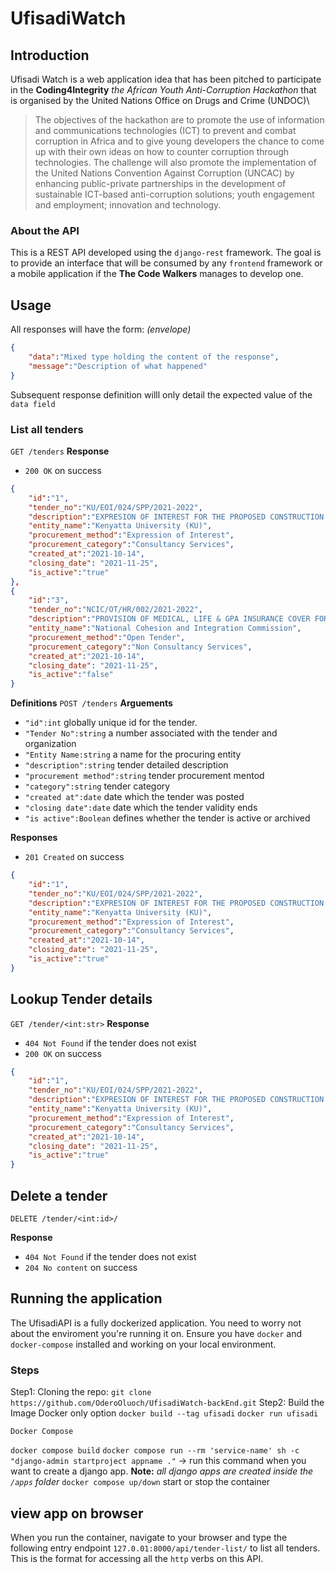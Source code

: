 # UfisadiWatch

## Introduction

Ufisadi Watch is a web application idea that has been pitched to participate in the __Coding4Integrity__ *the African Youth Anti-Corruption Hackathon* that is organised by the United Nations Office on Drugs and Crime (UNDOC)\
>The objectives of the hackathon are to promote the use of information and communications technologies (ICT) to prevent and combat corruption in Africa and to give young developers the chance to come up with their own ideas on how to counter corruption through technologies.
>The challenge will also promote the implementation of the United Nations Convention Against Corruption (UNCAC) by enhancing public-private partnerships in the development of sustainable ICT-based anti-corruption solutions; youth engagement and employment; innovation and technology.

### About the API
This is a REST API developed using the `django-rest` framework. The goal is to provide an interface that will be consumed by any `frontend` framework or a mobile application if the **The Code Walkers** manages to develop one. 

## Usage

All responses will have the form:
_(envelope)_
```json
{
    "data":"Mixed type holding the content of the response",
    "message":"Description of what happened"
}
```

Subsequent  response definition willl only detail the expected value of the `data field`

### List all tenders

`GET /tenders`
**Response**
- `200 OK` on success

```json
{
    "id":"1",
    "tender_no":"KU/EOI/024/SPP/2021-2022",
    "description":"EXPRESION OF INTEREST FOR THE PROPOSED CONSTRUCTION OF A 2MW SOLAR PV POWER PLANT",
    "entity_name":"Kenyatta University (KU)",
    "procurement_method":"Expression of Interest",
    "procurement_category":"Consultancy Services",
    "created_at":"2021-10-14",
    "closing_date": "2021-11-25",
    "is_active":"true"
},
{
    "id":"3",
    "tender_no":"NCIC/OT/HR/002/2021-2022",
    "description":"PROVISION OF MEDICAL, LIFE & GPA INSURANCE COVER FOR COMMISSIONERS AND STAFF",
    "entity_name":"National Cohesion and Integration Commission",
    "procurement_method":"Open Tender",
    "procurement_category":"Non Consultancy Services",
    "created_at":"2021-10-14",
    "closing_date": "2021-11-25",
    "is_active":"false"
}
```

**Definitions**
`POST /tenders`
**Arguements**
-  `"id":int` globally unique id for the tender.
- `"Tender No":string` a number associated with the tender and organization
- `"Entity Name:string` a name for the procuring entity
- `"description":string` tender detailed description
- `"procurement method":string` tender procurement mentod
- `"category":string` tender category
- `"created at":date` date which the tender was posted
- `"closing date":date` date which the tender validity ends
- `"is active":Boolean` defines whether the tender is active or archived

**Responses**
- `201 Created` on success
```json
{
    "id":"1",
    "tender_no":"KU/EOI/024/SPP/2021-2022",
    "description":"EXPRESION OF INTEREST FOR THE PROPOSED CONSTRUCTION OF A 2MW SOLAR PV POWER PLANT",
    "entity_name":"Kenyatta University (KU)",
    "procurement_method":"Expression of Interest",
    "procurement_category":"Consultancy Services",
    "created_at":"2021-10-14",
    "closing_date": "2021-11-25",
    "is_active":"true"
}
```
## Lookup Tender details

`GET /tender/<int:str>`
**Response**
- `404 Not Found` if the tender does not exist
- `200 OK` on success

```json
{
    "id":"1",
    "tender_no":"KU/EOI/024/SPP/2021-2022",
    "description":"EXPRESION OF INTEREST FOR THE PROPOSED CONSTRUCTION OF A 2MW SOLAR PV POWER PLANT",
    "entity_name":"Kenyatta University (KU)",
    "procurement_method":"Expression of Interest",
    "procurement_category":"Consultancy Services",
    "created_at":"2021-10-14",
    "closing_date": "2021-11-25",
    "is_active":"true"
}
```

## Delete a tender

`DELETE /tender/<int:id>/`

**Response**
- `404 Not Found` if the tender does not exist
- `204 No content` on success


## Running the application
The UfisadiAPI is a fully dockerized application. You need to worry not about the enviroment you're running it on. Ensure you have `docker` and `docker-compose` installed and working on your local environment.

### Steps
Step1: Cloning the repo:
    `git clone https://github.com/OderoOluoch/UfisadiWatch-backEnd.git`
Step2: Build the Image
    Docker only option
    `docker build --tag ufisadi`
    `docker run ufisadi`

    Docker Compose
`docker compose build`
`docker compose run --rm 'service-name' sh -c "django-admin startproject appname ."` -> run this command when you want to create a django app. 
**Note:** _all django apps are created inside the `/apps` folder_
`docker compose up/down` start or stop the container

## view app on browser
When you run the container, navigate to your browser and type the following entry endpoint
 `127.0.01:8000/api/tender-list/` to list all tenders. This is the format for accessing all the `http` verbs on this API.

